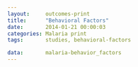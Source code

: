 ```yaml
---
layout:     outcomes-print
title:      "Behavioral Factors"
date:       2014-01-21 00:00:03
categories: Malaria print
tags:       studies, behavioral-factors

data:       malaria-behavior_factors
---
```

